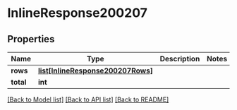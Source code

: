 # InlineResponse200207

## Properties
Name | Type | Description | Notes
------------ | ------------- | ------------- | -------------
**rows** | [**list[InlineResponse200207Rows]**](InlineResponse200207Rows.md) |  | 
**total** | **int** |  | 

[[Back to Model list]](../README.md#documentation-for-models) [[Back to API list]](../README.md#documentation-for-api-endpoints) [[Back to README]](../README.md)

